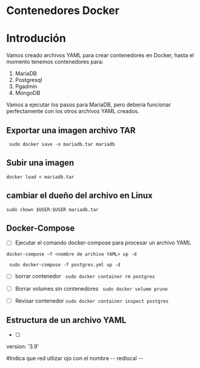 Contenedores Docker
========================

# Introdución

Vamos creado archivos YAML para crear contenedores en Docker, hasta el momento tenemos contenedores para:

1. MariaDB
2. Postgresql
3. Pgadmin
4. MongoDB

Vamos a ejecutar los pasos para MariaDB, pero deberia funcionar perfectamente con los otros archivos YAML creados.

##  Exportar una imagen archivo TAR
` sudo docker save -o mariadb.tar mariadb`
## Subir una imagen
`docker load < mariadb.tar`
## cambiar el dueño del archivo en Linux
`sudo chown $USER:$USER mariadb.tar`
## Docker-Compose

- [ ] Ejecutar el comando docker-compose para procesar un archivo YAML

`docker-compose –f <nombre de archivo YAML> up -d`

` sudo docker-compose -f postgres.yml up -d`

- [ ]  borrar contenedor
` sudo docker container rm postgres`

- [ ]  Borrar volumes sin contenedores
` sudo docker volume prune`

- [ ]   Revisar contenedor
` sudo docker container inspect postgres `

## Estructura de un archivo YAML
- [ ]
version: '3.9'

#Indica que red utlizar ojo con el nombre -- redlocal --

